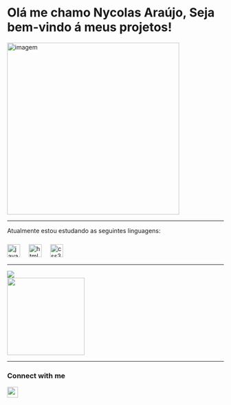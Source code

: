 <h1>Olá me chamo Nycolas Araújo, Seja bem-vindo á meus projetos!</h1>
<div aligh="center">
<div>
    <img align="center" alt="imagem" width="400" src="https://media2.giphy.com/media/WhJawCgeNXGN2/giphy.gif?cid=ecf05e474t6d7555vq130falsfvlgnmqmxdovyuyd5y791db&ep=v1_gifs_related&rid=giphy.gif&ct=g">
<hr>
</div>
    Atualmente estou estudando as seguintes linguagens:

###

<div align="left">
  <img src="https://cdn.jsdelivr.net/gh/devicons/devicon/icons/javascript/javascript-original.svg" height="30" alt="javascript logo"  />
  <img width="12" />
  <img src="https://cdn.jsdelivr.net/gh/devicons/devicon/icons/html5/html5-original.svg" height="30" alt="html5 logo"  />
  <img width="12" />
  <img src="https://cdn.jsdelivr.net/gh/devicons/devicon/icons/css3/css3-original.svg" height="30" alt="css3 logo"  />
  <img width="12" />
</div>
<hr>
<div>
    <img src="https://github-readme-stats.vercel.app/api/top-langs/?username=araujony&layout=compact&langs_count=10&theme=dracula"/> <br>
  <img height="180em" src="https://github-readme-stats.vercel.app/api?username=araujony&show_icons=true&theme=dracula&include_all_commits=true&count_private=true"/> 
 
</div>
<hr>
<h3>Connect with me</h3>
<p aligh="left">
    <a href="https://www.instagram.com/araujo.n1/" target="blank"><img src="https://upload.wikimedia.org/wikipedia/commons/thumb/a/a5/Instagram_icon.png/2048px-Instagram_icon.png" aligh="left" width="25"; height="25"></a>
</p>
